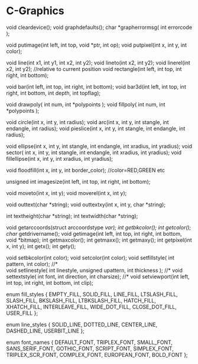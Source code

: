 # C-Graphics

void cleardevice();
void graphdefaults();
char *grapherrormsg( int errorcode );

void putimage(int left, int top, void *ptr, int op);
void putpixel(int x, int y, int color);

void line(int x1, int y1, int x2, int y2);
void lineto(int x2, int y2);
void linerel(int x2, int y2); //relative to current position
void rectangle(int left, int top, int right, int bottom);

void bar(int left, int top, int right, int bottom);
void bar3d(int left, int top, int right, int bottom, int depth, int topflag);

void drawpoly( int num, int *polypoints );
void fillpoly( int num, int *polypoints );

void circle(int x, int y, int radius);
void arc(int x, int y, int stangle, int endangle, int radius);
void pieslice(int x, int y, int stangle, int endangle, int radius);

void ellipse(int x, int y, int stangle, int endangle, int xradius, int yradius);
void sector( int x, int y, int stangle, int endangle, int xradius, int yradius);
void fillellipse(int x, int y, int xradius, int yradius);

void floodfill(int x, int y, int border_color); //color=RED,GREEN etc

unsigned int imagesize(int left, int top, int right, int bottom);

void moveto(int x, int y);
void moverel(int x, int y);

void outtext(char *string);
void outtextxy(int x, int y, char *string);

int textheight(char *string);
int textwidth(char *string);

void getarccoords(struct arccoordstype *var);
int  getbkcolor();
int  getcolor(); 
char* getdrivername();
void getimage(int left, int top, int right, int bottom, void *bitmap);
int  getmaxcolor();
int  getmaxx();
int  getmaxy();
int  getpixel(int x, int y);
int  getx();
int  gety();

void setbkcolor(int color);
void setcolor(int color);
void setfillstyle( int pattern, int color);  							//*		
void setlinestyle( int linestyle, unsigned upattern, int thickness ); 	//*
void settextstyle( int font, int direction, int charsize);            	//*
void setviewport(int left, int top, int right, int bottom, int clip);

enum fill_styles 
{ 
   EMPTY_FILL, 		SOLID_FILL, 
   LINE_FILL, 		LTSLASH_FILL, 
   SLASH_FILL,		BKSLASH_FILL, 
   LTBKSLASH_FILL, 	HATCH_FILL, 
   XHATCH_FILL, 	INTERLEAVE_FILL,
   WIDE_DOT_FILL, 	CLOSE_DOT_FILL, 
   USER_FILL 
};


enum line_styles 
{ 
   SOLID_LINE, 
   DOTTED_LINE, 
   CENTER_LINE, 
   DASHED_LINE, 
   USERBIT_LINE 
};

enum font_names 
{ 
   DEFAULT_FONT, 	TRIPLEX_FONT, 
   SMALL_FONT,  	SANS_SERIF_FONT,
   GOTHIC_FONT, 	SCRIPT_FONT, 
   SIMPLEX_FONT, 	TRIPLEX_SCR_FONT,
   COMPLEX_FONT, 	EUROPEAN_FONT, 
   BOLD_FONT 
};
